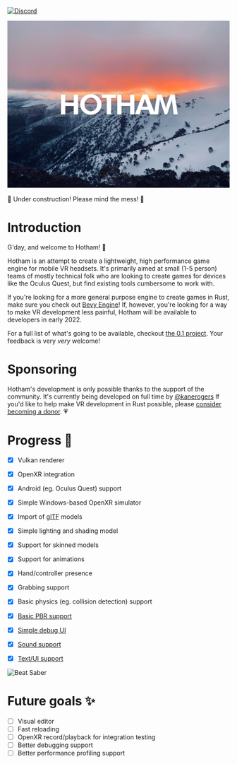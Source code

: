 [![Discord](https://img.shields.io/discord/930970630612979782?label=Hotham%20Discord)](https://discord.gg/SZEZUX6ZsQ)

![Hotham Logo](logo.jpg?raw=true)

🚧 Under construction! Please mind the mess! 🚧

# Introduction
G'day, and welcome to Hotham! 👋

Hotham is an attempt to create a lightweight, high performance game engine for mobile VR headsets. It's primarily aimed at small (1-5 person) teams of mostly technical folk who are looking to create games for devices like the Oculus Quest, but find existing tools cumbersome to work with.

If you're looking for a more general purpose engine to create games in Rust, make sure you check out [Bevy Engine](https://bevyengine.org/)! If, however, you're looking for a way to make VR development less painful, Hotham will be available to developers in early 2022.

For a full list of what's going to be available, checkout [the 0.1 project](https://github.com/orgs/leetvr/projects/1/views/1). Your feedback is very *very* welcome!

# Sponsoring
Hotham's development is only possible thanks to the support of the community. It's currently being developed on full time by [@kanerogers](https://github.com/kanerogers) If you'd like to help make VR development in Rust possible, please [consider becoming a donor](https://github.com/sponsors/leetvr). 💗

# Progress 🔨
- [x] Vulkan renderer
- [x] OpenXR integration
- [x] Android (eg. Oculus Quest) support
- [x] Simple Windows-based OpenXR simulator
- [x] Import of [glTF](https://www.khronos.org/gltf/) models
- [x] Simple lighting and shading model
- [x] Support for skinned models
- [x] Support for animations
- [x] Hand/controller presence
- [x] Grabbing support
- [x] Basic physics (eg. collision detection) support
- [x] [Basic PBR support](https://github.com/leetvr/hotham/issues/65)
- [x] [Simple debug UI](https://github.com/leetvr/hotham/issues/96)
- [x] [Sound support](https://github.com/leetvr/hotham/issues/52)
- [x] [Text/UI support](https://github.com/leetvr/hotham/issues/93)


![Beat Saber](https://user-images.githubusercontent.com/2022375/152466675-b6a28557-4cbb-4acc-8177-f2126179ef02.gif)

# Future goals ✨
- [ ] Visual editor
- [ ] Fast reloading
- [ ] OpenXR record/playback for integration testing
- [ ] Better debugging support
- [ ] Better performance profiling support
